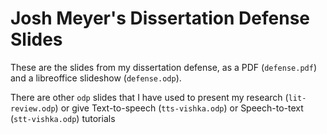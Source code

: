 # Josh Meyer's Dissertation Defense Slides

These are the slides from my dissertation defense, as a PDF (`defense.pdf`) and a libreoffice slideshow (`defense.odp`).

There are other `odp` slides that I have used to present my research (`lit-review.odp`) or give Text-to-speech (`tts-vishka.odp`) or Speech-to-text (`stt-vishka.odp`) tutorials
